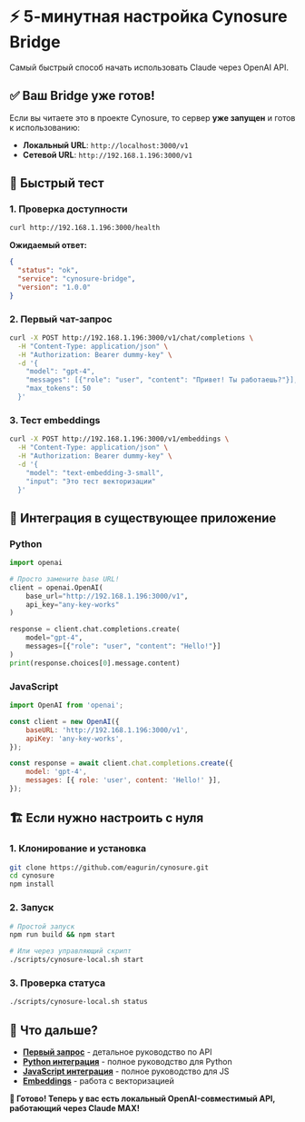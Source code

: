 # ⚡ 5-минутная настройка Cynosure Bridge

Самый быстрый способ начать использовать Claude через OpenAI API.

## ✅ Ваш Bridge уже готов!

Если вы читаете это в проекте Cynosure, то сервер **уже запущен** и готов к использованию:

- **Локальный URL**: `http://localhost:3000/v1`
- **Сетевой URL**: `http://192.168.1.196:3000/v1`

## 🧪 Быстрый тест

### 1. Проверка доступности
```bash
curl http://192.168.1.196:3000/health
```

**Ожидаемый ответ:**
```json
{
  "status": "ok",
  "service": "cynosure-bridge",
  "version": "1.0.0"
}
```

### 2. Первый чат-запрос
```bash
curl -X POST http://192.168.1.196:3000/v1/chat/completions \
  -H "Content-Type: application/json" \
  -H "Authorization: Bearer dummy-key" \
  -d '{
    "model": "gpt-4",
    "messages": [{"role": "user", "content": "Привет! Ты работаешь?"}],
    "max_tokens": 50
  }'
```

### 3. Тест embeddings
```bash
curl -X POST http://192.168.1.196:3000/v1/embeddings \
  -H "Content-Type: application/json" \
  -H "Authorization: Bearer dummy-key" \
  -d '{
    "model": "text-embedding-3-small",
    "input": "Это тест векторизации"
  }'
```

## 🔧 Интеграция в существующее приложение

### Python
```python
import openai

# Просто замените base URL!
client = openai.OpenAI(
    base_url="http://192.168.1.196:3000/v1",
    api_key="any-key-works"
)

response = client.chat.completions.create(
    model="gpt-4",
    messages=[{"role": "user", "content": "Hello!"}]
)
print(response.choices[0].message.content)
```

### JavaScript
```javascript
import OpenAI from 'openai';

const client = new OpenAI({
    baseURL: 'http://192.168.1.196:3000/v1',
    apiKey: 'any-key-works',
});

const response = await client.chat.completions.create({
    model: 'gpt-4',
    messages: [{ role: 'user', content: 'Hello!' }],
});
```

## 🏗️ Если нужно настроить с нуля

### 1. Клонирование и установка
```bash
git clone https://github.com/eagurin/cynosure.git
cd cynosure
npm install
```

### 2. Запуск
```bash
# Простой запуск
npm run build && npm start

# Или через управляющий скрипт
./scripts/cynosure-local.sh start
```

### 3. Проверка статуса
```bash
./scripts/cynosure-local.sh status
```

## 🎯 Что дальше?

- **[Первый запрос](first-request.md)** - детальное руководство по API
- **[Python интеграция](../integrations/python/openai-sdk.md)** - полное руководство для Python
- **[JavaScript интеграция](../integrations/javascript/openai-sdk.md)** - полное руководство для JS
- **[Embeddings](../integrations/python/embeddings.md)** - работа с векторизацией

**🎉 Готово! Теперь у вас есть локальный OpenAI-совместимый API, работающий через Claude MAX!**